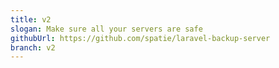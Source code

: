 ```yaml
---
title: v2
slogan: Make sure all your servers are safe
githubUrl: https://github.com/spatie/laravel-backup-server
branch: v2
---
```

